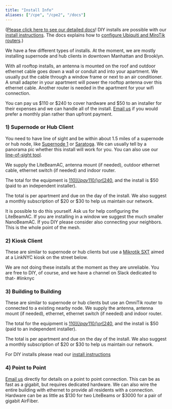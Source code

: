 ```yaml
---
title: "Install Info"
aliases: ["/cpe", "/cpe2", "/docs"]
---
```

([Please click here to see our detailed docs](https://docs.nycmesh.net/)! DIY installs are possible with our [install instructions](https://docs.nycmesh.net/installs). The docs explains how to [configure Ubiquiti and MiroTik routers](https://docs.nycmesh.net/hardware/config/).)

We have a few different types of installs. At the moment, we are mostly installing supernode and hub clients in downtown Manhattan and Brooklyn.

With all rooftop installs, an antenna is mounted on the roof and outdoor ethernet cable goes down a wall or conduit and into your apartment. We usually put the cable through a window frame or next to an air conditioner. A small adapter in your apartment will power the rooftop antenna over this ethernet cable. Another router is needed in the apartment for your wifi connection.

You can pay us $110 or $240 to cover hardware and $50 to an installer for their expenses and we can handle all of the install. [Email us](mailto:contact@nycmesh.net) if you would prefer a monthly plan rather than upfront payment.

### 1) Supernode or Hub Client

You need to have line of sight and be within about 1.5 miles of a supernode or hub node, like [Supernode 1](/map/nodes/227) or [Saratoga](/map/nodes/1340). We can usually tell by a panorama pic whether this install will work for you. You can also use our [line-of-sight tool](https://los.nycmesh.net/).

We supply the LiteBeamAC, antenna mount (if needed), outdoor ethernet cable, ethernet switch (if needed) and indoor router.

The total for the equipment is [$110](/pay110/) or [$240](/pay/), and the install is $50 (paid to an independent installer).

The total is per apartment and due on the day of the install. We also suggest a monthly subscription of $20 or $30 to help us maintain our network.

It is possible to do this yourself. Ask us for help configuring the LiteBeamAC. If you are installing in a window we suggest the much smaller NanoBeamAC. If you DIY please consider also connecting your neighbors. This is the whole point of the mesh.

### 2) Kiosk Client

These are similar to supernode or hub clients but use a [Mikrotik SXT](https://docs.nycmesh.net/hardware/sxtsqg5acd/) aimed at a LinkNYC kiosk on the street below.

We are not doing these installs at the moment as they are unreliable. You are free to DIY, of course, and we have a channel on Slack dedicated to that- #linknyc

### 3) Building to Building

These are similar to supernode or hub clients but use an OmniTik router to connected to a existing nearby node. We supply the antenna, antenna mount (if needed), ethernet, ethernet switch (if needed) and indoor router.

The total for the equipment is [$110](/pay110/) or [$240](/pay/), and the install is $50 (paid to an independent installer).

The total is per apartment and due on the day of the install. We also suggest a monthly subscription of $20 or $30 to help us maintain our network.

For DIY installs please read our [install instructions](https://docs.nycmesh.net/installs)

### 4) Point to Point

[Email us](mailto:contact@nycmesh.net) directly for details on a point to point connection. This can be as fast as a gigabit, but requires dedicated hardware. We can also wire the entire building with ethernet to provide all residents with a connection. Hardware can be as little as $130 for two LiteBeams or $3000 for a pair of gigabit AirFiber.
